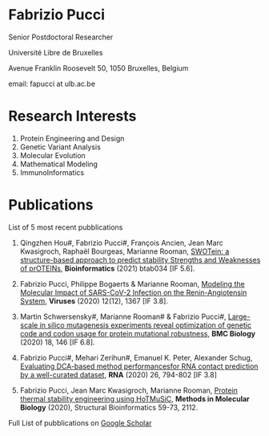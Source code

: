 # Fabrizio Pucci

Senior Postdoctoral Researcher

Université Libre de Bruxelles

Avenue Franklin Roosevelt 50, 1050 Bruxelles, Belgium

email: fapucci at ulb.ac.be

# Research Interests

1. Protein Engineering and Design
2. Genetic Variant Analysis 
3. Molecular Evolution
4. Mathematical Modeling
5. ImmunoInformatics

# Publications 

List of 5 most recent pubblications

1. Qingzhen Hou#, Fabrizio Pucci#, François Ancien, Jean Marc Kwasigroch, Raphaël Bourgeas, Marianne Rooman,
[SWOTein: a structure-based approach to predict stability Strengths and Weaknesses of prOTEINs](https://academic.oup.com/bioinformatics/advance-article-abstract/doi/10.1093/bioinformatics/btab034/6104845), **Bioinformatics** (2021) btab034 [IF 5.6]. 

2. Fabrizio Pucci, Philippe Bogaerts & Marianne Rooman,
[Modeling the Molecular Impact of SARS-CoV-2 Infection on the Renin-Angiotensin System](https://www.mdpi.com/1999-4915/12/12/1367),
**Viruses** (2020) 12(12), 1367 [IF 3.8]. 

3. Martin Schwersensky#, Marianne Rooman# & Fabrizio Pucci#, 
[Large-scale in silico mutagenesis experiments reveal optimization of genetic code 
and codon usage for protein mutational robustness](https://bmcbiol.biomedcentral.com/articles/10.1186/s12915-020-00870-9),
**BMC Biology** (2020) 18, 146 [IF 6.8]. 

4. Fabrizio Pucci#, Mehari Zerihun#, Emanuel K. Peter, Alexander Schug, 
[Evaluating DCA-based method performancesfor RNA contact prediction by a well-curated dataset](https://rnajournal.cshlp.org/content/26/7/794.long), 
**RNA** (2020) 26, 794-802 [IF 3.8]

5. Fabrizio Pucci, Jean Marc Kwasigroch, Marianne Rooman, 
[Protein thermal stability engineering using HoTMuSiC](https://link.springer.com/protocol/10.1007/978-1-0716-0270-6_5),
**Methods in Molecular Biology** (2020), Structural Bioinformatics 59-73, 2112.


Full List of pubblications on [Google Scholar](https://scholar.google.it/citations?user=ZkTBzvwAAAAJ&hl=it)



